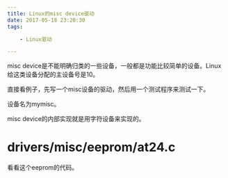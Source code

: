 ```yaml
---
title: Linux的misc device驱动
date: 2017-05-18 23:20:30
tags:

	- Linux驱动

---
```




misc device是不能明确归类的一些设备，一般都是功能比较简单的设备。Linux给这类设备分配的主设备号是10。

直接看例子，先写一个misc设备的驱动，然后用一个测试程序来测试一下。

设备名为mymisc。

misc device的内部实现就是用字符设备来实现的。



# drivers/misc/eeprom/at24.c

看看这个eeprom的代码。

